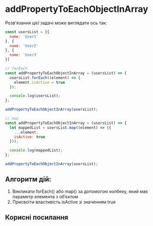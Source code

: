 # addPropertyToEachObjectInArray

Розв'язання цієї задачі може виглядати ось так:

```js
const usersList = [{
  name: 'User1'
}, {
  name: 'User2'
}, {
  name: 'User3'
}]

// forEach
const addPropertyToEachObjectInArray = (usersList) => {
  usersList.forEach((element) => {
    element.isActive = true
  });

  console.log(usersList);
};

addPropertyToEachObjectInArray(usersList);

// map
const addPropertyToEachObjectInArray = (usersList) => {
  let mappedList = usersList.map((element) => ({
    ...element,
    isActive: true
  }));

  console.log(mappedList);
};

addPropertyToEachObjectInArray(usersList);

```

## Алгоритм дій:

  1) Викликати forEach() або map() за допомогою колбеку, який має параметр елемента з об’єктом
  2) Присвоїти властивість isActive зі значенням true

## Корисні посилання